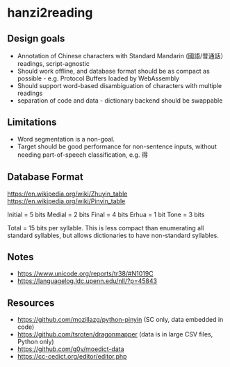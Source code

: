 # hanzi2reading

## Design goals
* Annotation of Chinese characters with Standard Mandarin (國語/普通話）readings, script-agnostic
* Should work offline, and database format should be as compact as possible - e.g. Protocol Buffers loaded by WebAssembly
* Should support word-based disambiguation of characters with multiple readings
* separation of code and data - dictionary backend should be swappable

## Limitations
* Word segmentation is a non-goal.
* Target should be good performance for non-sentence inputs, without needing part-of-speech classification, e.g. 得

## Database Format

https://en.wikipedia.org/wiki/Zhuyin_table
https://en.wikipedia.org/wiki/Pinyin_table

Initial = 5 bits
Medial = 2 bits
Final = 4 bits
Erhua = 1 bit
Tone = 3 bits

Total = 15 bits per syllable. This is less compact than enumerating all standard syllables, but allows dictionaries to have non-standard syllables.


## Notes
* https://www.unicode.org/reports/tr38/#N1019C
* https://languagelog.ldc.upenn.edu/nll/?p=45843

## Resources
* https://github.com/mozillazg/python-pinyin (SC only, data embedded in code)
* https://github.com/tsroten/dragonmapper (data is in large CSV files, Python only)
* https://github.com/g0v/moedict-data
* https://cc-cedict.org/editor/editor.php

